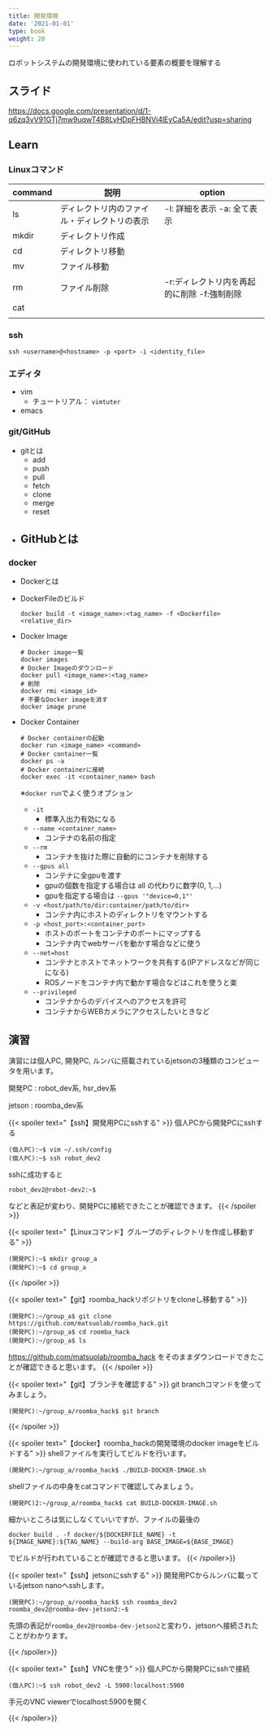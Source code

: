 ```yaml
---
title: 開発環境
date: '2021-01-01'
type: book
weight: 20
---
```


ロボットシステムの開発環境に使われている要素の概要を理解する
<!--more-->

## スライド
https://docs.google.com/presentation/d/1-q6zq3vV91GTj7mw9uqwT4B8LyHDpFHBNVi4lEyCa5A/edit?usp=sharing

## Learn

### Linuxコマンド
| command |　説明 | option |
| ------- | ---- | ------ |
| ls      | ディレクトリ内のファイル・ディレクトリの表示 |  -l: 詳細を表示 -a: 全て表示|
| mkdir   | ディレクトリ作成 |  |
| cd      | ディレクトリ移動 |  |
| mv      | ファイル移動 |  |
| rm      | ファイル削除 | -r:ディレクトリ内を再起的に削除 -f:強制削除 |
| cat     |  |  |
|  |  |  |

### ssh

```
ssh <username>@<hostname> -p <port> -i <identity_file>
```

### エディタ
- vim
    - チュートリアル： `vimtuter`
- emacs

### git/GitHub
- gitとは
    - add
    - push
    - pull
    - fetch
    - clone
    - merge
    - reset
- GitHubとは
    - 

### docker
- Dockerとは

- DockerFileのビルド
    ```
    docker build -t <image_name>:<tag_name> -f <Dockerfile> <relative_dir>
    ```

- Docker Image
    ```
    # Docker image一覧
    docker images
    # Docker Imageのダウンロード
    docker pull <image_name>:<tag_name>
    # 削除
    docker rmi <image_id>
    # 不要なDocker imageを消す
    docker image prune
    ```

- Docker Container
    ```
    # Docker containerの起動
    docker run <image_name> <command>
    # Docker container一覧
    docker ps -a
    # Docker containerに接続
    docker exec -it <container_name> bash
    ```

    ※`docker run`でよく使うオプション
    - `-it` 
        - 標準入出力有効になる
    - `--name <container_name>`
        - コンテナの名前の指定
    - `--rm`
        - コンテナを抜けた際に自動的にコンテナを削除する
    - `--gpus all`
        - コンテナに全gpuを渡す
        - gpuの個数を指定する場合は all の代わりに数字(0, 1,...)
        - gpuを指定する場合は `--gpus '"device=0,1"'`
    - `-v <host/path/to/dir:container/path/to/dir>`
        - コンテナ内にホストのディレクトリをマウントする
    - `-p <host_port>:<container_port>`
        - ホストのポートをコンテナのポートにマップする
        - コンテナ内でwebサーバを動かす場合などに使う
    - `--net=host`
        - コンテナとホストでネットワークを共有する(IPアドレスなどが同じになる)
        - ROSノードをコンテナ内で動かす場合などはこれを使うと楽
    - `--privileged`
        - コンテナからのデバイスへのアクセスを許可
        - コンテナからWEBカメラにアクセスしたいときなど



## 演習

演習には個人PC, 開発PC, ルンバに搭載されているjetsonの3種類のコンピュータを用います。

開発PC : robot_dev系, hsr_dev系

jetson : roomba_dev系

{{< spoiler text="【ssh】開発用PCにsshする" >}}
個人PCから開発PCにsshする
```shell
(個人PC):~$ vim ~/.ssh/config
(個人PC):~$ ssh robot_dev2
```
sshに成功すると
```
robot_dev2@robot-dev2:~$
```
などと表記が変わり、開発PCに接続できたことが確認できます。
{{< /spoiler >}}

{{< spoiler text="【Linuxコマンド】グループのディレクトリを作成し移動する" >}}
```shell
(開発PC):~$ mkdir group_a
(開発PC):~$ cd group_a
```
{{< /spoiler >}}

{{< spoiler text="【git】roomba_hackリポジトリをcloneし移動する" >}}

```shell
(開発PC):~/group_a$ git clone https://github.com/matsuolab/roomba_hack.git
(開発PC):~/group_a$ cd roomba_hack
(開発PC):~/group_a$ ls
```
https://github.com/matsuolab/roomba_hack をそのままダウンロードできたことが確認できると思います。
{{< /spoiler >}}

{{< spoiler text="【git】ブランチを確認する" >}}
git branchコマンドを使ってみましょう。
```shell
(開発PC):~/group_a/roomba_hack$ git branch
```
{{< /spoiler >}}

{{< spoiler text="【docker】roomba_hackの開発環境のdocker imageをビルドする" >}}
shellファイルを実行してビルドを行います。
```
(開発PC):~/group_a/roomba_hack$ ./BUILD-DOCKER-IMAGE.sh
```
shellファイルの中身をcatコマンドで確認してみましょう。
```
(開発PC)2:~/group_a/roomba_hack$ cat BUILD-DOCKER-IMAGE.sh
```
細かいところは気にしなくていいですが、ファイルの最後の
```
docker build . -f docker/${DOCKERFILE_NAME} -t ${IMAGE_NAME}:${TAG_NAME} --build-arg BASE_IMAGE=${BASE_IMAGE}
```
でビルドが行われていることが確認できると思います。
{{< /spoiler>}}


{{< spoiler text="【ssh】jetsonにsshする" >}}
開発用PCからルンバに載っているjetson nanoへsshします。
```shell
(開発PC):~/group_a/roomba_hack$ ssh roomba_dev2
roomba_dev2@roomba-dev-jetson2:~$ 
```
先頭の表記が`roomba_dev2@roomba-dev-jetson2`と変わり、jetsonへ接続されたことがわかります。

{{< /spoiler>}}

{{< spoiler text="【ssh】VNCを使う" >}}
個人PCから開発PCにsshで接続
```shell
(個人PC):~$ ssh robot_dev2 -L 5900:localhost:5900
```
手元のVNC viewerでlocalhost:5900を開く

{{< /spoiler>}}

